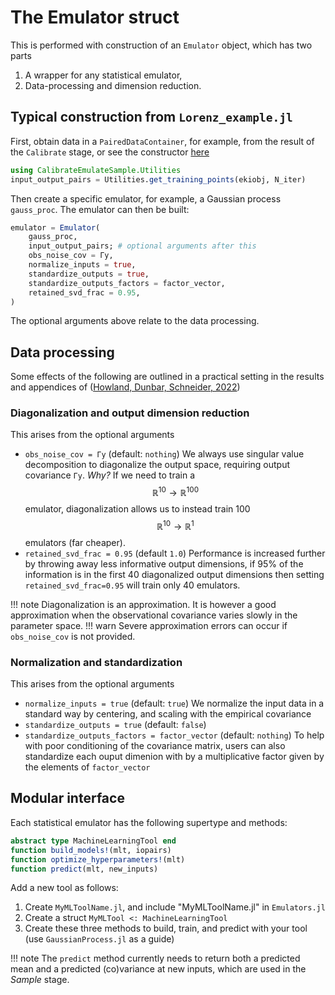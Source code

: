 # The Emulator struct

This is performed with construction of an `Emulator` object, which has two parts
1. A wrapper for any statistical emulator,
2. Data-processing and dimension reduction.

## Typical construction from `Lorenz_example.jl`

First, obtain data in a `PairedDataContainer`, for example, from the result of the `Calibrate` stage, or see the constructor [here](https://github.com/CliMA/EnsembleKalmanProcesses.jl/blob/main/src/DataContainers.jl)
```julia
using CalibrateEmulateSample.Utilities
input_output_pairs = Utilities.get_training_points(ekiobj, N_iter)
```
Then create a specific emulator, for example, a Gaussian process `gauss_proc`.
The emulator can then be built:

```julia
emulator = Emulator(
    gauss_proc, 
    input_output_pairs; # optional arguments after this
    obs_noise_cov = Γy,
    normalize_inputs = true,
    standardize_outputs = true,
    standardize_outputs_factors = factor_vector,
    retained_svd_frac = 0.95,
)
```
The optional arguments above relate to the data processing.

## Data processing

Some effects of the following are outlined in a practical setting in the results and appendices of ([Howland, Dunbar, Schneider, 2022](https://agupubs.onlinelibrary.wiley.com/doi/full/10.1029/2021MS002735))

### Diagonalization and output dimension reduction

This arises from the optional arguments
- `obs_noise_cov = Γy` (default: `nothing`)
We always use singular value decomposition to diagonalize the output space, requiring output covariance `Γy`. *Why?* If we need to train a $$\mathbb{R}^{10} \to \mathbb{R}^{100}$$ emulator, diagonalization allows us to instead train 100 $$\mathbb{R}^{10} \to \mathbb{R}^{1}$$ emulators (far cheaper).
- `retained_svd_frac = 0.95` (default `1.0`)
Performance is increased further by throwing away less informative output dimensions, if 95% of the information is in the first 40 diagonalized output dimensions then setting `retained_svd_frac=0.95` will train only 40 emulators.

!!! note
    Diagonalization is an approximation. It is however a good approximation when the observational covariance varies slowly in the parameter space.
!!! warn
    Severe approximation errors can occur if `obs_noise_cov` is not provided.


### Normalization and standardization

This arises from the optional arguments
- `normalize_inputs = true` (default: `true`)
We normalize the input data in a standard way by centering, and scaling with the empirical covariance
- `standardize_outputs = true` (default: `false`)
- `standardize_outputs_factors = factor_vector` (default: `nothing`)
To help with poor conditioning of the covariance matrix, users can also standardize each ouput dimenion with by a multiplicative factor given by the elements of `factor_vector`

## Modular interface

Each statistical emulator has the following supertype and methods:

```julia
abstract type MachineLearningTool end
function build_models!(mlt, iopairs)
function optimize_hyperparameters!(mlt)
function predict(mlt, new_inputs)
```
Add a new tool as follows:
1. Create `MyMLToolName.jl`, and include "MyMLToolName.jl" in `Emulators.jl`
2. Create a struct `MyMLTool <: MachineLearningTool` 
3. Create these three methods to build, train, and predict with your tool (use `GaussianProcess.jl` as a guide)

!!! note
    The `predict` method currently needs to return both a predicted mean and a predicted (co)variance at new inputs, which are used in the *Sample* stage.

